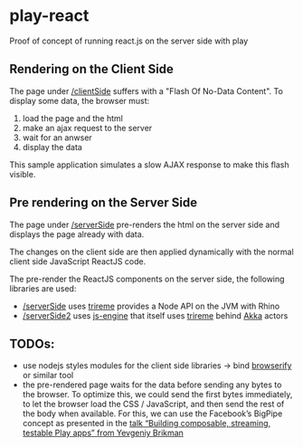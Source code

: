 play-react
==========

Proof of concept of running react.js on the server side with play

Rendering on the Client Side
----------------------------

The page under [/clientSide](http://play-react.herokuapp.com/clientSide) suffers with a "Flash Of No-Data Content".
To display some data, the browser must:
 1. load the page and the html
 2. make an ajax request to the server
 3. wait for an anwser
 4. display the data

This sample application simulates a slow AJAX response to make this flash visible.

Pre rendering on the Server Side 
--------------------------------

The page under [/serverSide](http://play-react.herokuapp.com/serverSide) pre-renders the html on the server side
and displays the page already with data.

The changes on the client side are then applied dynamically with the normal client side JavaScript
ReactJS code.

The pre-render the ReactJS components on the server side, the following libraries are used:
- [/serverSide](http://play-react.herokuapp.com/serverSide) uses [trireme](https://github.com/apigee/trireme) provides a Node API on the JVM with Rhino
- [/serverSide2](http://play-react.herokuapp.com/serverSide2) uses [js-engine](https://github.com/typesafehub/js-engine) that itself uses [trireme](https://github.com/apigee/trireme) behind [Akka](http://akka.io/) actors

TODOs:
------

- use nodejs styles modules for the client side libraries -> bind [browserify](http://browserify.org/) or similar tool
- the pre-rendered page waits for the data before sending any bytes to the browser. To optimize this, we could send the first bytes immediately, to let the browser load the CSS / JavaScript, and then send the rest of the body when available.
For this, we can use the Facebook’s BigPipe concept as presented in the [talk “Building composable, streaming, testable Play apps” from Yevgeniy Brikman](http://de.slideshare.net/brikis98/composable-and-streamable-play-apps)

